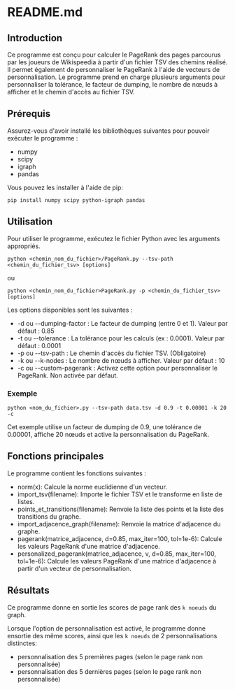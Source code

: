 # README.md

## Introduction
Ce programme est conçu pour calculer le PageRank des pages parcourus par les joueurs de Wikispeedia à partir d'un fichier TSV des chemins réalisé. Il permet également de personnaliser le PageRank à l'aide de vecteurs de personnalisation. Le programme prend en charge plusieurs arguments pour personnaliser la tolérance, le facteur de dumping, le nombre de nœuds à afficher et le chemin d'accès au fichier TSV.

## Prérequis
Assurez-vous d'avoir installé les bibliothèques suivantes pour pouvoir exécuter le programme :
- numpy
- scipy
- igraph
- pandas  


Vous pouvez les installer à l'aide de pip:

```
pip install numpy scipy python-igraph pandas
```

## Utilisation
Pour utiliser le programme, exécutez le fichier Python avec les arguments appropriés.

```
python <chemin_nom_du_fichier>/PageRank.py --tsv-path <chemin_du_fichier_tsv> [options]
```
ou
```
python <chemin_nom_du_fichier>PageRank.py -p <chemin_du_fichier_tsv> [options]
```

Les options disponibles sont les suivantes :

- -d ou --dumping-factor : Le facteur de dumping (entre 0 et 1). Valeur par défaut : 0.85
- -t ou --tolerance : La tolérance pour les calculs (ex : 0.0001). Valeur par défaut : 0.0001
- -p ou --tsv-path : Le chemin d'accès du fichier TSV. (Obligatoire)
- -k ou --k-nodes : Le nombre de nœuds à afficher. Valeur par défaut : 10
- -c ou --custom-pagerank : Activez cette option pour personnaliser le PageRank. Non activée par défaut.

### Exemple
```
python <nom_du_fichier>.py --tsv-path data.tsv -d 0.9 -t 0.00001 -k 20 -c
```
Cet exemple utilise un facteur de dumping de 0.9, une tolérance de 0.00001, affiche 20 nœuds et active la personnalisation du PageRank.

## Fonctions principales
Le programme contient les fonctions suivantes :
- norm(x): Calcule la norme euclidienne d'un vecteur.
- import_tsv(filename): Importe le fichier TSV et le transforme en liste de listes.
- points_et_transitions(filename): Renvoie la liste des points et la liste des transitions du graphe.
- import_adjacence_graph(filename): Renvoie la matrice d'adjacence du graphe.
- pagerank(matrice_adjacence, d=0.85, max_iter=100, tol=1e-6): Calcule les valeurs PageRank d'une matrice d'adjacence.
- personalized_pagerank(matrice_adjacence, v, d=0.85, max_iter=100, tol=1e-6): Calcule les valeurs PageRank d'une matrice d'adjacence à partir d'un vecteur de personnalisation.



## Résultats

Ce programme donne en sortie les scores de page rank des ```k noeuds``` du graph.

Lorsque l'option de personnalisation est activé, le programme donne ensortie des même scores, ainsi que les  ```k noeuds``` de 2 personnalisations distinctes:
- personnalisation des 5 premières pages (selon le page rank non personnalisée)
- personnalisation des 5 dernières pages (selon le page rank non personnalisée)

